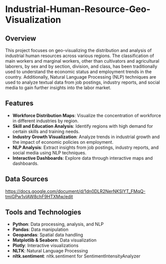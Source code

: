 # Industrial-Human-Resource-Geo-Visualization


## Overview
This project focuses on geo-visualizing the distribution and analysis of industrial human resources across various regions. The classification of main workers and marginal workers, other than cultivators and agricultural laborers, by sex and by section, division, and class, has been traditionally used to understand the economic status and employment trends in the country. Additionally, Natural Language Processing (NLP) techniques are used to analyze textual data from job postings, industry reports, and social media to gain further insights into the labor market.

## Features
- **Workforce Distribution Maps**: Visualize the concentration of workforce in different industries by region.
- **Skill and Education Analysis**: Identify regions with high demand for certain skills and training needs.
- **Industry Growth Visualization**: Analyze trends in industrial growth and the impact of economic policies on employment.
- **NLP Analysis**: Extract insights from job postings, industry reports, and social media using NLP techniques.
- **Interactive Dashboards**: Explore data through interactive maps and dashboards.

## Data Sources
  https://docs.google.com/document/d/1dn0DLR2NerNKSlYT_FMqQ-tmiGPw1vIAW8chF9HTXMw/edit

## Tools and Technologies
- **Python**: Data processing, analysis, and NLP
- **Pandas**: Data manipulation
- **Geopandas**: Spatial data handling
- **Matplotlib & Seaborn**: Data visualization
- **Plotly**: Interactive visualizations
- **NLTK**: Natural Language Processing
- **nltk.sentiment**: nltk.sentiment for SentimentIntensityAnalyzer

